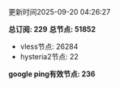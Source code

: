 更新时间2025-09-20 04:26:27

**总订阅: 229**
**总节点: 51852**
- vless节点: 26284
- hysteria2节点: 22

**google ping有效节点: 236**
